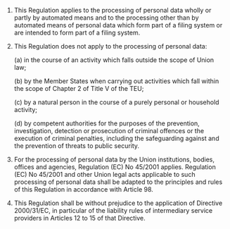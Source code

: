 1. This Regulation applies to the processing of personal data wholly or partly by automated means and to the processing other than by automated means of personal data which form part of a filing system or are intended to form part of a filing system.

2. This Regulation does not apply to the processing of personal data:

    (a) in the course of an activity which falls outside the scope of Union law;

    (b) by the Member States when carrying out activities which fall within the scope of Chapter 2 of Title V of the TEU;

    &#40;c) by a natural person in the course of a purely personal or household activity;

    (d) by competent authorities for the purposes of the prevention, investigation, detection or prosecution of criminal offences or the execution of criminal penalties, including the safeguarding against and the prevention of threats to public security.

3. For the processing of personal data by the Union institutions, bodies, offices and agencies, Regulation (EC) No 45/2001 applies. Regulation (EC) No 45/2001 and other Union legal acts applicable to such processing of personal data shall be adapted to the principles and rules of this Regulation in accordance with Article 98.

4. This Regulation shall be without prejudice to the application of Directive 2000/31/EC, in particular of the liability rules of intermediary service providers in Articles 12 to 15 of that Directive.
